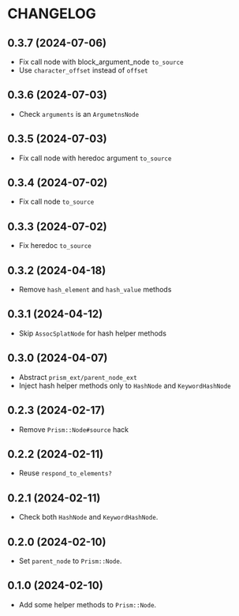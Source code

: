 # CHANGELOG

## 0.3.7 (2024-07-06)

* Fix call node with block_argument_node `to_source`
* Use `character_offset` instead of `offset`

## 0.3.6 (2024-07-03)

* Check `arguments` is an `ArgumetnsNode`

## 0.3.5 (2024-07-03)

* Fix call node with heredoc argument `to_source`

## 0.3.4 (2024-07-02)

* Fix call node `to_source`

## 0.3.3 (2024-07-02)

* Fix heredoc `to_source`

## 0.3.2 (2024-04-18)

* Remove `hash_element` and `hash_value` methods

## 0.3.1 (2024-04-12)

* Skip `AssocSplatNode` for hash helper methods

## 0.3.0 (2024-04-07)

* Abstract `prism_ext/parent_node_ext`
* Inject hash helper methods only to `HashNode` and `KeywordHashNode`

## 0.2.3 (2024-02-17)

* Remove `Prism::Node#source` hack

## 0.2.2 (2024-02-11)

* Reuse `respond_to_elements?`

## 0.2.1 (2024-02-11)

* Check both `HashNode` and `KeywordHashNode`.

## 0.2.0 (2024-02-10)

* Set `parent_node` to `Prism::Node`.

## 0.1.0 (2024-02-10)

* Add some helper methods to `Prism::Node`.
